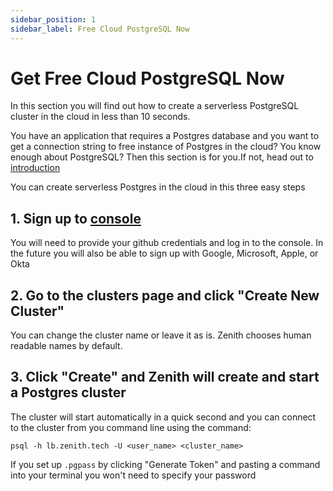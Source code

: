 ```yaml
---
sidebar_position: 1
sidebar_label: Free Cloud PostgreSQL Now
---
```

# Get Free Cloud PostgreSQL Now
In this section you will find out how to create a serverless PostgreSQL cluster in the cloud in less than 10 seconds.

You have an application that requires a Postgres database and you want to get a connection string to free instance of Postgres in the cloud? You know enough about PostgreSQL? Then this section is for you.If not, head out to [introduction](/)

You can create serverless Postgres in the cloud in this three easy steps


## 1. Sign up to [console](http://console.zenith.tech)
You will need to provide your github credentials and log in to the console. In the future you will also be able to sign up with Google, Microsoft, Apple, or Okta

## 2. Go to the clusters page and click "Create New Cluster"
You can change the cluster name or leave it as is. Zenith chooses human readable names by default.

## 3. Click "Create" and Zenith will create and start a Postgres cluster
The cluster will start automatically in a quick second and you can connect to the cluster from you command line using the command:


`psql -h lb.zenith.tech -U <user_name> <cluster_name>`

If you set up `.pgpass` by clicking "Generate Token" and pasting a command into your terminal you won't need to specify your password
